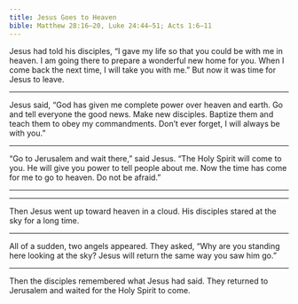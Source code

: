 ```yaml
---
title: Jesus Goes to Heaven
bible: Matthew 28:16–20, Luke 24:44–51; Acts 1:6–11
---
```


Jesus had told his disciples, “I gave my life
so that you could be with me in heaven.
I am going there to prepare a wonderful new
home for you. When I come back the next
time, I will take you with me.”
But now it was time for Jesus to leave.

---

Jesus said, “God has given me
complete power over heaven and earth.
Go and tell everyone the good news.
Make new disciples. Baptize them and
teach them to obey my commandments.
Don’t ever forget, I will always be
with you.”

---

“Go to Jerusalem and wait there,”
said Jesus. “The Holy Spirit will come to
you. He will give you power to tell people
about me. Now the time has come for me
to go to heaven. Do not be afraid.”

---

<!-- blank page -->

---

Then Jesus went up toward heaven
in a cloud. His disciples stared at the
sky for a long time.

---

All of a sudden, two angels appeared.
They asked, “Why are you standing here
looking at the sky? Jesus will return the
same way you saw him go.”

---

Then the disciples remembered what Jesus
had said. They returned to Jerusalem and
waited for the Holy Spirit to come.

